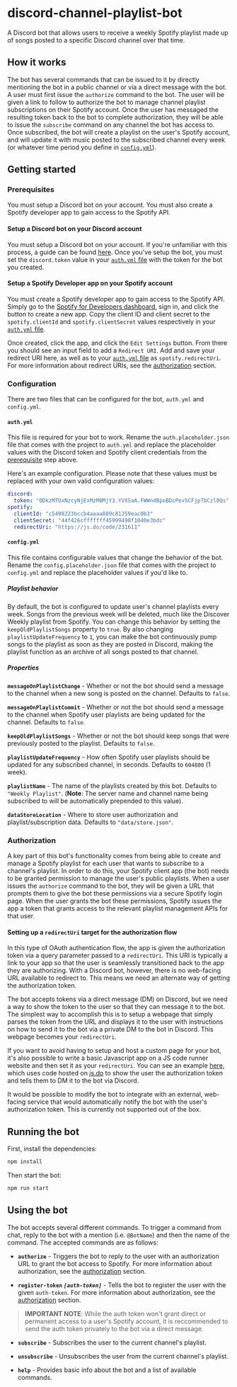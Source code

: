# discord-channel-playlist-bot

A Discord bot that allows users to receive a weekly Spotify playlist made up of songs posted to a specific Discord channel over that time.

## How it works

The bot has several commands that can be issued to it by directly mentioning the bot in a public channel or via a direct message with the bot. A user must first issue the `authorize` command to the bot. The user will be given a link to follow to authorize the bot to manage channel playlist subscriptions on their Spotify account. Once the user has messaged the resulting token back to the bot to complete authorization, they will be able to issue the `subscribe` command on any channel the bot has access to. Once subscribed, the bot will create a playlist on the user's Spotify account, and will update it with music posted to the subscribed channel every week (or whatever time period you define in [`config.yml`](#configyml)).

## Getting started

### Prerequisites

You must setup a Discord bot on your account. You must also create a Spotify developer app to gain access to the Spotify API.

#### Setup a Discord bot on your Discord account

You must setup a Discord bot on your account. If you're unfamiliar with this process, a guide can be found [here](https://github.com/reactiflux/discord-irc/wiki/Creating-a-discord-bot-&-getting-a-token). Once you've setup the bot, you must set the `discord.token` value in your [`auth.yml` file](#authyml) with the token for the bot you created.

#### Setup a Spotify Developer app on your Spotify account

You must create a Spotify developer app to gain access to the Spotify API. Simply go to the [Spotify for Developers dashboard](https://developer.spotify.com/dashboard/applications), sign in, and click the button to create a new app. Copy the client ID and client secret to the `spotify.clientId` and `spotify.clientSecret` values respectively in your [`auth.yml` file](#authyml).

Once created, click the app, and click the `Edit Settings` button. From there you should see an input field to add a `Redirect URI`. Add and save your redirect URI here, as well as to your [`auth.yml` file](#authyml) as `spotify.redirectUri`. For more information about redirect URIs, see the [authorization](#authorization) section.

### Configuration

There are two files that can be configured for the bot, `auth.yml` and `config.yml`.

#### `auth.yml`

This file is required for your bot to work. Rename the `auth.placeholder.json` file that comes with the project to `auth.yml` and replace the placeholder values with the Discord token and Spotify client credentials from the [prerequisite](#prerequisites) step above.

Here's an example configuration. Please note that these values must be replaced with your own valid configuration values:

```yaml
discord:
  token: "ODkzMTUxNzcyNjExMzM0MjY3.YVXSaA.FWWndBpoBDcPev5CFjp7bCzl0Qs"
spotify:
  clientId: "c5498223bccb4aaaa889c81259eac0b3"
  clientSecret: "44f426cfffffff45999498f1040e3bdc"
  redirectUri: "https://js.do/code/231611"
```

#### `config.yml`

This file contains configurable values that change the behavior of the bot. Rename the `config.placeholder.json` file that comes with the project to `config.yml` and replace the placeholder values if you'd like to.

##### Playlist behavior

By default, the bot is configured to update user's channel playlists every week. Songs from the previous week will be deleted, much like the Discover Weekly playlist from Spotify. You can change this behavior by setting the `keepOldPlaylistSongs` property to `true`. By also changing `playlistUpdateFrequency` to `1`, you can make the bot continuously pump songs to the playlist as soon as they are posted in Discord, making the playlist function as an archive of all songs posted to that channel.

##### Properties

**`messageOnPlaylistChange`** - Whether or not the bot should send a message to the channel when a new song is posted on the channel. Defaults to `false`.

**`messageOnPlaylistCommit`** - Whether or not the bot should send a message to the channel when Spotify user playlists are being updated for the channel. Defaults to `false`.

**`keepOldPlaylistSongs`** - Whether or not the bot should keep songs that were previously posted to the playlist. Defaults to `false`.

**`playlistUpdateFrequency`** - How often Spotify user playlists should be updated for any subscribed channel, in seconds. Defaults to `604800` (1 week).

**`playlistName`** - The name of the playlists created by this bot. Defaults to `"Weekly Playlist"`. (**Note**: The server name and channel name being subscribed to will be automatically prepended to this value).

**`dataStoreLocation`** - Where to store user authorization and playlist/subscription data. Defaults to `"data/store.json"`.

### Authorization

A key part of this bot's functionality comes from being able to create and manage a Spotify playlist for each user that wants to subscribe to a channel's playlist. In order to do this, your Spotify client app (the bot) needs to be granted permission to manage the user's public playlists. When a user issues the `authorize` command to the bot, they will be given a URL that prompts them to give the bot these permissions via a secure Spotify login page. When the user grants the bot these permissions, Spotify issues the app a token that grants access to the relevant playlist management APIs for that user.

#### Setting up a `redirectUri` target for the authorization flow

In this type of OAuth authentication flow, the app is given the authorization token via a query parameter passed to a `redirectUri`. This URI is typically a link to your app so that the user is seamlessly transitioned back to the app they are authorizing. With a Discord bot, however, there is no web-facing URL available to redirect to. This means we need an alternate way of getting the authorization token.

The bot accepts tokens via a direct message (DM) on Discord, but we need a way to show the token to the user so that they can message it to the bot. The simplest way to accomplish this is to setup a webpage that simply parses the token from the URL and displays it to the user with instructions on how to send it to the bot via a private DM to the bot in Discord. This webpage becomes your `redirectUri`.

If you want to avoid having to setup and host a custom page for your bot, it's also possible to write a basic Javascript app on a JS code runner website and then set it as your `redirectUri`. You can see an example [here](https://js.do/code/231611), which uses code hosted on [js.do](https://js.do) to show the user the authorization token and tells them to DM it to the bot via Discord.

It would be possible to modify the bot to integrate with an external, web-facing service that would automatically notify the bot with the user's authorization token. This is currently not supported out of the box.

## Running the bot

First, install the dependencies:

```bash
npm install
```

Then start the bot:

```bash
npm run start
```

## Using the bot

The bot accepts several different commands. To trigger a command from chat, reply to the bot with a mention (i.e. `@BotName`) and then the name of the command. The accepted commands are as follows:

- **`authorize`** - Triggers the bot to reply to the user with an authorization URL to grant the bot access to Spotify. For more information about authorization, see the [authorization](#authorization) section.

- **`register-token` _`[auth-token]`_** - Tells the bot to register the user with the given `auth-token`. For more information about authorization, see the [authorization](#authorization) section.

> **IMPORTANT NOTE**: While the auth token won't grant direct or permanent access to a user's Spotify account, it is reccommended to send the auth token privately to the bot via a direct message.

- **`subscribe`** - Subscribes the user to the current channel's playlist.

- **`unsubscribe`** - Unsubscribes the user from the current channel's playlist.

- **`help`** - Provides basic info about the bot and a list of available commands.
